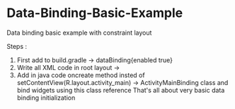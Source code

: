# Data-Binding-Basic-Example
Data binding basic example with constraint layout


Steps :
1. First add to build.gradle -> dataBinding{enabled true}
2. Write all XML code in root layout -> <layout><!--Here write all codes---></laout>
3. Add in java code oncreate method insted of setContentView(R.layout.activity_main) -> ActivityMainBinding class and bind widgets using this class reference
That's all about very basic data binding initialization 
